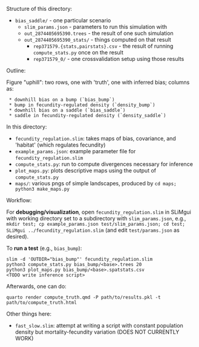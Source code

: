 Structure of this directory:

- `bias_saddle/` - one particular scenario
    * `slim_params.json` - parameters to run this simulation with
    * `out_2874405695390.trees` - the result of one such simulation
    * `out_2874405695390_stats/` - things computed on that result
        - `rep371579.{stats,pairstats}.csv` - the result of running `compute_stats.py` once on the result
        - `rep371579_0/` - one crossvalidation setup using those results

Outline:

Figure "uphill": two rows, one with 'truth', one with inferred bias;
    columns as:

     * downhill bias on a bump (`bias_bump`)
     * bump in fecundity-regulated density (`density_bump`)
     * downhill bias on a saddle (`bias_saddle`)
     * saddle in fecundity-regulated density (`density_saddle`)


In this directory:

- `fecundity_regulation.slim`: takes maps of bias, covariance, and 'habitat' (which regulates fecundity)
- `example_params.json`: example parameter file for `fecundity_regulation.slim`
- `compute_stats.py`: run to compute divergences necessary for inference
- `plot_maps.py`: plots descriptive maps using the output of `compute_stats.py`
- `maps/`: various pngs of simple landscapes, produced by `cd maps; python3 make_maps.py`

Workflow:

For **debugging/visualization**, open `fecundity_regulation.slim` in SLiMgui
with working directory set to a subdirectory with `slim_params.json`,
e.g., `mkdir test; cp example_params.json test/slim_params.json; cd test; SLiMgui ../fecundity_regulation.slim`
(and edit `test/params.json` as desired).

To **run a test** (e.g., `bias_bump`):
```
slim -d 'OUTDIR="bias_bump"' fecundity_regulation.slim
python3 compute_stats.py bias_bump/<base>.trees 20
python3 plot_maps.py bias_bump/<base>.spatstats.csv
<TODO write inference script>
```

Afterwards, one can do:
```
quarto render compute_truth.qmd -P path/to/results.pkl -t path/to/compute_truth.html
```

Other things here:

- `fast_slow.slim`: attempt at writing a script with constant population density but mortality-fecundity variation (DOES NOT CURRENTLY WORK)
